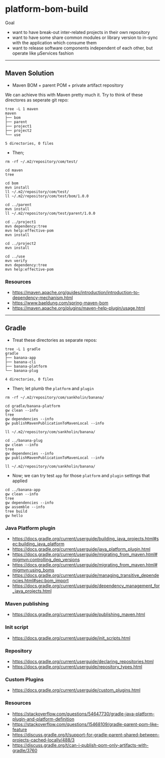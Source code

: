 # platform-bom-build

Goal
- want to have break-out inter-related projects in their own repository
- want to have some share common modules or library version to in-sync with the application which consume them
- want to release software components independent of each other, but operate like μServices fashion


---

## Maven Solution

- Maven BOM + parent POM + private artifact repository


We can achieve this with Maven pretty much it. Try to think of these directores as seperate git repo:

```
tree -L 1 maven
maven
├── bom
├── parent
├── project1
├── project2
└── use

5 directories, 0 files
```

- Then;

```
rm -rf ~/.m2/repository/com/test/

cd maven
tree

cd bom
mvn install
ll ~/.m2/repository/com/test/
ll ~/.m2/repository/com/test/bom/1.0.0

cd ../parent
mvn install
ll ~/.m2/repository/com/test/parent/1.0.0

cd ../project1
mvn dependency:tree
mvn help:effective-pom
mvn install

cd ../project2
mvn install

cd ../use
mvn verify
mvn dependency:tree
mvn help:effective-pom
```

### Resources

- https://maven.apache.org/guides/introduction/introduction-to-dependency-mechanism.html
- https://www.baeldung.com/spring-maven-bom
- https://maven.apache.org/plugins/maven-help-plugin/usage.html


---

## Gradle

- Treat these directories as separate repos:

```
tree -L 1 gradle
gradle
├── banana-app
├── banana-cli
├── banana-platform
└── banana-plug

4 directories, 0 files
```

- Then; let plumb the `platform` and `plugin`

```
rm -rf ~/.m2/repository/com/sankholin/banana/

cd gradle/banana-platform
gw clean --info
tree
gw dependencies --info
gw publishMavenPublicationToMavenLocal --info

ll ~/.m2/repository/com/sankholin/banana/

cd ../banana-plug
gw clean --info
tree
gw dependencies --info
gw publishMavenPublicationToMavenLocal --info

ll ~/.m2/repository/com/sankholin/banana/

```

- Now; we can try test `app` for those `platform` and `plugin` settings that applied

```
cd ../banana-app
gw clean --info
tree
gw dependencies --info
gw assemble --info
tree build
gw hello
```



### Java Platform plugin

- https://docs.gradle.org/current/userguide/building_java_projects.html#sec:building_java_platform
- https://docs.gradle.org/current/userguide/java_platform_plugin.html
- https://docs.gradle.org/current/userguide/migrating_from_maven.html#migmvn:controlling_dep_versions
- https://docs.gradle.org/current/userguide/migrating_from_maven.html#migmvn:using_boms
- https://docs.gradle.org/current/userguide/managing_transitive_dependencies.html#sec:bom_import
- https://docs.gradle.org/current/userguide/dependency_management_for_java_projects.html

### Maven publishing

- https://docs.gradle.org/current/userguide/publishing_maven.html

### Init script

- https://docs.gradle.org/current/userguide/init_scripts.html


### Repository

- https://docs.gradle.org/current/userguide/declaring_repositories.html
- https://docs.gradle.org/current/userguide/repository_types.html


### Custom Plugins

- https://docs.gradle.org/current/userguide/custom_plugins.html



### Resources

- https://stackoverflow.com/questions/54647730/gradle-java-platform-plugin-and-platform-definition
- https://stackoverflow.com/questions/15468109/gradle-parent-pom-like-feature
- https://discuss.gradle.org/t/support-for-gradle-parent-shared-between-projects-cached-locally/488/3
- https://discuss.gradle.org/t/can-i-publish-pom-only-artifacts-with-gradle/3760


